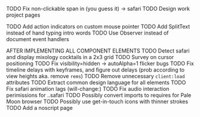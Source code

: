 TODO Fix non-clickable span in (you guess it) -> safari
TODO Design work project pages

TODO Add action indicators on custom mouse pointer
TODO Add SplitText instead of hand typing intro words
TODO Use Observer instead of document event handlers

AFTER IMPLEMENTING ALL COMPONENT ELEMENTS
TODO Detect safari and display mixology cocktails in a 2x3 grid
TODO Survey on cursor positioning
TODO Fix visibility=hidden -> autoAlpha=1 flicker bugs
TODO Fix timeline delays with keyframes, and figure out delays (prob according to view heights aka. remove `rems`)
TODO Remove unnecessary `client:load` attributes
TODO Extract common design language for all elements
TODO Fix safari animation lags (will-change:)
TODO Fix audio interaction perimissions for ..safari
TODO Possibly convert imports to requires for Pale Moon browser
TODO Possibly use get-in-touch icons with thinner strokes
TODO Add a noscript page
